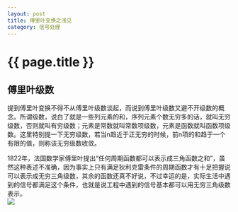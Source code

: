 ```yaml
---
layout: post
title: 傅里叶变换之浅见
category: 信号处理
---
```


# {{ page.title }}

## 傅里叶级数
提到傅里叶变换不得不从傅里叶级数谈起，而说到傅里叶级数又避不开级数的概念。所谓级数，说白了就是一些列元素的和，序列元素个数无穷多的话，就叫无穷级数，否则就叫有穷级数；元素是常数就叫常数项级数，元素是函数就叫函数项级数。这里特别提一下无穷级数，若当n趋近于正无穷的时候，前n项的和趋于一个有限的值，则称该无穷级数收敛。  

1822年，法国数学家傅里叶提出“任何周期函数都可以表示成三角函数之和”，虽然这种表述不准确，因为事实上只有满足狄利克雷条件的周期函数才有十足把握说可以表示成无穷三角级数，其余的函数还真不好说，不过幸运的是，实际生活中遇到的信号都满足这个条件，也就是说工程中遇到的信号基本都可以用无穷三角级数表示。  
<img src="http://www.forkosh.com/mathtex.cgi?\ f(t)=a_{0}+\sum_{n=0}^\infty [a_{n}cos(n\omega_{n}t)+b_{n}sin(n\omega_{n}t)]">

